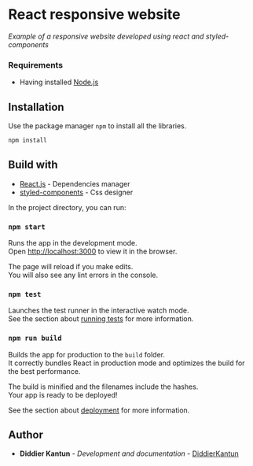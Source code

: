 # React responsive website

_Example of a responsive website developed using react and styled-components_

### Requirements

* Having installed [Node.js](https://nodejs.org/en/) 

## Installation

Use the package manager ```npm``` to install all the libraries.

```bash
npm install
```

## Build with

* [React.js](https://reactjs.org/docs/getting-started.html) - Dependencies manager
* [styled-components](https://styled-components.com/docs) - Css designer

In the project directory, you can run:

### `npm start`

Runs the app in the development mode.\
Open [http://localhost:3000](http://localhost:3000) to view it in the browser.

The page will reload if you make edits.\
You will also see any lint errors in the console.

### `npm test`

Launches the test runner in the interactive watch mode.\
See the section about [running tests](https://facebook.github.io/create-react-app/docs/running-tests) for more information.

### `npm run build`

Builds the app for production to the `build` folder.\
It correctly bundles React in production mode and optimizes the build for the best performance.

The build is minified and the filenames include the hashes.\
Your app is ready to be deployed!

See the section about [deployment](https://facebook.github.io/create-react-app/docs/deployment) for more information.

## Author

* **Diddier Kantun** - *Development and documentation* - [DiddierKantun](https://github.com/DiddierKantun)

